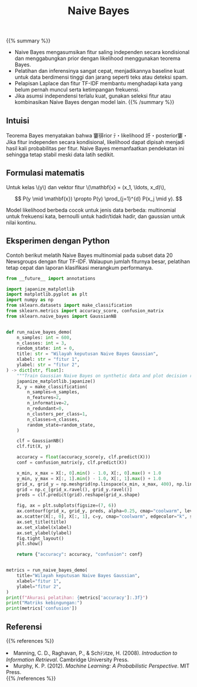 ﻿---
title: "Naive Bayes"
pre: "2.2.6 "
weight: 6
title_suffix: "Inferensi cepat dengan asumsi independensi"
---

{{% summary %}}
- Naive Bayes mengasumsikan fitur saling independen secara kondisional dan menggabungkan prior dengan likelihood menggunakan teorema Bayes.
- Pelatihan dan inferensinya sangat cepat, menjadikannya baseline kuat untuk data berdimensi tinggi dan jarang seperti teks atau deteksi spam.
- Pelapisan Laplace dan fitur TF-IDF membantu menghadapi kata yang belum pernah muncul serta ketimpangan frekuensi.
- Jika asumsi independensi terlalu kuat, gunakan seleksi fitur atau kombinasikan Naive Bayes dengan model lain.
{{% /summary %}}

## Intuisi
Teorema Bayes menyatakan bahwa 窶徘rior ﾃ・likelihood 竏・posterior窶・ Jika fitur independen secara kondisional, likelihood dapat dipisah menjadi hasil kali probabilitas per fitur. Naive Bayes memanfaatkan pendekatan ini sehingga tetap stabil meski data latih sedikit.

## Formulasi matematis
Untuk kelas \\(y\\) dan vektor fitur \\(\mathbf{x} = (x_1, \ldots, x_d)\\),

$$
P(y \mid \mathbf{x}) \propto P(y) \prod_{j=1}^{d} P(x_j \mid y).
$$

Model likelihood berbeda cocok untuk jenis data berbeda: multinomial untuk frekuensi kata, bernoulli untuk hadir/tidak hadir, dan gaussian untuk nilai kontinu.

## Eksperimen dengan Python
Contoh berikut melatih Naive Bayes multinomial pada subset data 20 Newsgroups dengan fitur TF-IDF. Walaupun jumlah fiturnya besar, pelatihan tetap cepat dan laporan klasifikasi merangkum performanya.

```python
from __future__ import annotations

import japanize_matplotlib
import matplotlib.pyplot as plt
import numpy as np
from sklearn.datasets import make_classification
from sklearn.metrics import accuracy_score, confusion_matrix
from sklearn.naive_bayes import GaussianNB


def run_naive_bayes_demo(
    n_samples: int = 600,
    n_classes: int = 3,
    random_state: int = 0,
    title: str = "Wilayah keputusan Naive Bayes Gaussian",
    xlabel: str = "fitur 1",
    ylabel: str = "fitur 2",
) -> dict[str, float]:
    """Train Gaussian Naive Bayes on synthetic data and plot decision regions."""
    japanize_matplotlib.japanize()
    X, y = make_classification(
        n_samples=n_samples,
        n_features=2,
        n_informative=2,
        n_redundant=0,
        n_clusters_per_class=1,
        n_classes=n_classes,
        random_state=random_state,
    )

    clf = GaussianNB()
    clf.fit(X, y)

    accuracy = float(accuracy_score(y, clf.predict(X)))
    conf = confusion_matrix(y, clf.predict(X))

    x_min, x_max = X[:, 0].min() - 1.0, X[:, 0].max() + 1.0
    y_min, y_max = X[:, 1].min() - 1.0, X[:, 1].max() + 1.0
    grid_x, grid_y = np.meshgrid(np.linspace(x_min, x_max, 400), np.linspace(y_min, y_max, 400))
    grid = np.c_[grid_x.ravel(), grid_y.ravel()]
    preds = clf.predict(grid).reshape(grid_x.shape)

    fig, ax = plt.subplots(figsize=(7, 6))
    ax.contourf(grid_x, grid_y, preds, alpha=0.25, cmap="coolwarm", levels=np.arange(-0.5, n_classes + 0.5, 1))
    ax.scatter(X[:, 0], X[:, 1], c=y, cmap="coolwarm", edgecolor="k", s=25)
    ax.set_title(title)
    ax.set_xlabel(xlabel)
    ax.set_ylabel(ylabel)
    fig.tight_layout()
    plt.show()

    return {"accuracy": accuracy, "confusion": conf}


metrics = run_naive_bayes_demo(
    title="Wilayah keputusan Naive Bayes Gaussian",
    xlabel="fitur 1",
    ylabel="fitur 2",
)
print(f"Akurasi pelatihan: {metrics['accuracy']:.3f}")
print("Matriks kebingungan:")
print(metrics['confusion'])

```


## Referensi
{{% references %}}
<li>Manning, C. D., Raghavan, P., &amp; Schﾃｼtze, H. (2008). <i>Introduction to Information Retrieval</i>. Cambridge University Press.</li>
<li>Murphy, K. P. (2012). <i>Machine Learning: A Probabilistic Perspective</i>. MIT Press.</li>
{{% /references %}}

